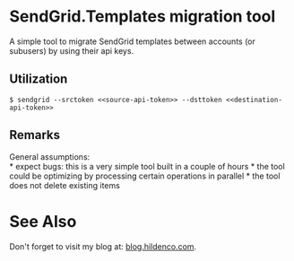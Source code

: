 ﻿# SendGrid.Templates migration tool
A simple tool to migrate SendGrid templates between accounts (or subusers)
by using their api keys.

## Utilization
```
$ sendgrid --srctoken <<source-api-token>> --dsttoken <<destination-api-token>>
```

## Remarks
General assumptions:  
	* expect bugs: this is a very simple tool built in a couple of hours
	* the tool could be optimizing by processing certain operations in parallel
	* the tool does not delete existing items
	
# See Also
Don't forget to visit my blog at: [blog.hildenco.com](https://blog.hildenco.com).
